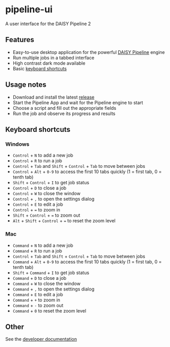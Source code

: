# pipeline-ui
A user interface for the DAISY Pipeline 2

## Features

* Easy-to-use desktop application for the powerful [DAISY Pipeline](http://daisy.github.io/pipeline/) engine 
* Run multiple jobs in a tabbed interface
* High contrast dark mode available
* Basic [keyboard shortcuts](#keyboard-shortcuts)


## Usage notes

* Download and install the latest [release](https://github.com/daisy/pipeline-ui/releases)
* Start the Pipeline App and wait for the Pipeline engine to start
* Choose a script and fill out the appropriate fields
* Run the job and observe its progress and results


## Keyboard shortcuts

### Windows

* `Control` + `N` to add a new job
* `Control` + `R` to run a job
* `Control` + `Tab` and `Shift` + `Control` + `Tab` to move between jobs
* `Control` + `Alt` + `0-9` to access the first 10 tabs quickly (1 = first tab, 0 = tenth tab)
* `Shift` + `Control` + `I` to get job status
* `Control` + `D` to close a job
* `Control` + `W` to close the window
* `Control` + `,` to open the settings dialog
* `Control` + `E` to edit a job
* `Control` + `=` to zoom in
* `Shift` + `Control` + `=` to zoom out
* `Alt` + `Shift` + `Control` + `=` to reset the zoom level

### Mac

* `Command` + `N` to add a new job
* `Command` + `R` to run a job
* `Control` + `Tab` and `Shift` + `Control` + `Tab` to move between jobs
* `Command` + `Alt` + `0-9` to access the first 10 tabs quickly (1 = first tab, 0 = tenth tab)
* `Shift` + `Command` + `I` to get job status
* `Command` + `D` to close a job
* `Command` + `W` to close the window
* `Command` + `,` to open the settings dialog
* `Command` + `E` to edit a job
* `Command` + `+` to zoom in
* `Command` + `-` to zoom out
* `Command` + `0` to reset the zoom level



## Other

See the [developer documentation](https://github.com/daisy/pipeline-ui/wiki/Developer-documentation)
